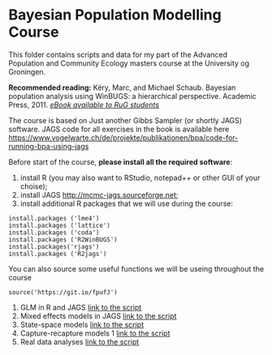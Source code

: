 # Bayesian Population Modelling Course
This folder contains scripts and data for my part of the Advanced Population and Community Ecology masters course at the University og Groningen.

**Recommended reading:**
Kéry, Marc, and Michael Schaub. Bayesian population analysis using WinBUGS: a hierarchical perspective. Academic Press, 2011. [_eBook available to RuG students_](http://search.ebscohost.com.proxy-ub.rug.nl/login.aspx?direct=true&db=nlebk&AN=407875&site=ehost-live&scope=site&ebv=EB&ppid=pp_iii)

The course is based on Just another Gibbs Sampler (or shortly JAGS) software.
JAGS code for all exercises in the book is available here https://www.vogelwarte.ch/de/projekte/publikationen/bpa/code-for-running-bpa-using-jags

Before start of the course, **please install all the required software**:

1. install R (you may also want to RStudio, notepad++ or other GUI of your choise);
2. install JAGS http://mcmc-jags.sourceforge.net;
3. install additional R packages that we will use during the course:
```{r}
install.packages ('lme4')
install.packages ('lattice')
install.packages ('coda')
install.packages ('R2WinBUGS')
install.packages('rjags')
install.packages ('R2jags')
```
You can also source some useful functions we will be useing throughout the course
```{r}
source('https://git.io/fpufJ')
```

1. GLM in R and JAGS [link to the script](https://github.com/eldarrak/Bayesian-Population-Modelling-Course/blob/master/1-GLMS.R)
2. Mixed effects models in JAGS [link to the script](https://github.com/eldarrak/Bayesian-Population-Modelling-Course/blob/master/2-Mixed_effects_GLMs.R)
3. State-space models [link to the script](https://github.com/eldarrak/Bayesian-Population-Modelling-Course/blob/master/3-state-space-models.R)
4. Capture-recapture models 1 [link to the script](https://github.com/eldarrak/Bayesian-Population-Modelling-Course/blob/master/4-capture-recapture-1.R)
5. Real data analyses [link to the script](https://github.com/eldarrak/Bayesian-Population-Modelling-Course/blob/master/real-data_analyses.R)

